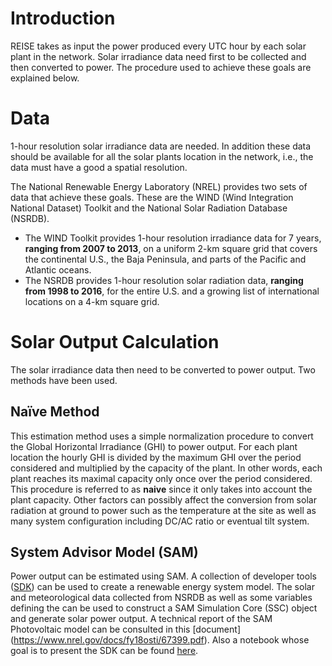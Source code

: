 # Introduction
REISE takes as input the power produced every UTC hour by each solar plant in the network. Solar irradiance data need first to be collected and then converted to power. The procedure used to achieve these goals are explained below.

# Data
1-hour resolution solar irradiance data are needed. In addition these data should be available for all the solar plants location in the network, i.e., the data must have a good a spatial resolution.

The National Renewable Energy Laboratory (NREL) provides two sets of data that achieve these goals. These are the WIND (Wind Integration National Dataset) Toolkit and the National Solar Radiation Database (NSRDB).
* The WIND Toolkit provides 1-hour resolution irradiance data for 7 years, **ranging from 2007 to 2013**, on a uniform 2-km square grid that covers the continental U.S., the Baja Peninsula, and parts of the Pacific and Atlantic oceans.
* The NSRDB provides 1-hour resolution solar radiation data, **ranging from 1998 to 2016**, for the entire U.S. and a growing list of international locations on a 4-km square grid.

# Solar Output Calculation
The solar irradiance data then need to be converted to power output. Two methods have been used.

## Naïve Method
This estimation method uses a simple normalization procedure to convert the Global Horizontal Irradiance (GHI) to power output. For each plant location the hourly GHI is divided by the maximum GHI over the period considered and multiplied by the capacity of the plant. In other words, each plant reaches its maximal capacity only once over the period considered. This procedure is referred to as **naive** since it only takes into account the plant capacity. Other factors can possibly affect the conversion from solar radiation at ground to power such as the temperature at the site as well as many system configuration including DC/AC ratio or eventual tilt system.


## System Advisor Model (SAM)
Power output can be estimated using SAM. A collection of developer tools ([SDK](https://sam.nrel.gov/sdk)) can be used to create a renewable energy system model. The solar and meteorological data collected from NSRDB as well as some variables defining the can be used to construct a SAM Simulation Core (SSC) object and generate solar power output. A technical report of the SAM Photovoltaic model can be consulted in this [document] (https://www.nrel.gov/docs/fy18osti/67399.pdf). Also a notebook   whose goal is to present the SDK can be found [here](NSRDB/sam.ipynb).
